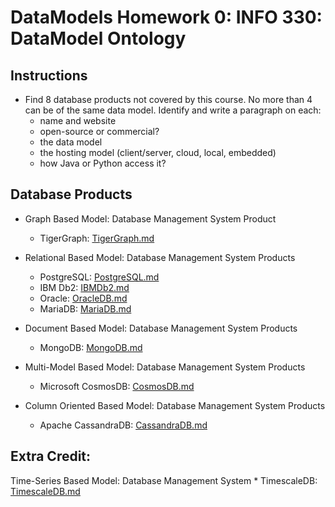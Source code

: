 # DataModels Homework 0: INFO 330: DataModel Ontology

## Instructions
* Find 8 database products not covered by this course. No more than 4 can be of the same data model. Identify and write a paragraph on each:
    * name and website
    * open-source or commercial?
    * the data model
    * the hosting model (client/server, cloud, local, embedded)
    * how Java or Python access it?

## Database Products

* Graph Based Model: Database Management System Product
    * TigerGraph: [TigerGraph.md](TigerGraph.md)

* Relational Based Model: Database Management System Products
    * PostgreSQL: [PostgreSQL.md](PostgreSQL.md)
    * IBM Db2: [IBMDb2.md](IBMDb2.md)
    * Oracle: [OracleDB.md](OracleDB.md)
    * MariaDB: [MariaDB.md](MariaDB.md)

* Document Based Model: Database Management System Products 
    * MongoDB: [MongoDB.md](MongoDB.md)

* Multi-Model Based Model: Database Management System Products 
    * Microsoft CosmosDB: [CosmosDB.md](CosmosDB.md)

* Column Oriented Based Model: Database Management System Products 
    * Apache CassandraDB: [CassandraDB.md](CassandraDB.md)


## Extra Credit: 

Time-Series Based Model: Database Management System
    * TimescaleDB: [TimescaleDB.md](TimeScale.md)
